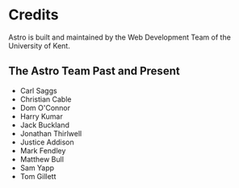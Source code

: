 # Credits

Astro is built and maintained by the Web Development Team of the University of Kent.

## The Astro Team Past and Present

* Carl Saggs
* Christian Cable
* Dom O'Connor
* Harry Kumar
* Jack Buckland
* Jonathan Thirlwell
* Justice Addison
* Mark Fendley
* Matthew Bull
* Sam Yapp
* Tom Gillett
